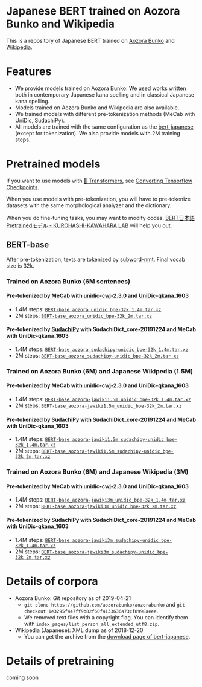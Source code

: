 # Japanese BERT trained on Aozora Bunko and Wikipedia

This is a repository of Japanese BERT trained on [Aozora Bunko](https://www.aozora.gr.jp/) and [Wikipedia](https://ja.wikipedia.org/).

# Features

* We provide models trained on Aozora Bunko. We used works written both in contemporary Japanese kana spelling and in classical Japanese kana spelling.
* Models trained on Aozora Bunko and Wikipedia are also available.
* We trained models with different pre-tokenization methods (MeCab with UniDic, SudachiPy).
* All models are trained with the same configuration as the [bert-japanese](https://github.com/yoheikikuta/bert-japanese) (except for tokenization). We also provide models with 2M training steps.

# Pretrained models

If you want to use models with [🤗 Transformers](https://github.com/huggingface/transformers), see [Converting Tensorflow Checkpoints](https://huggingface.co/transformers/converting_tensorflow_models.html).

When you use models with pre-tokenization, you will have to pre-tokenize datasets with the same morphological analyzer and the dictionary.

When you do fine-tuning tasks, you may want to modify codes. [BERT日本語Pretrainedモデル - KUROHASHI-KAWAHARA LAB](http://nlp.ist.i.kyoto-u.ac.jp/index.php?BERT%E6%97%A5%E6%9C%AC%E8%AA%9EPretrained%E3%83%A2%E3%83%87%E3%83%AB) will help you out.

## BERT-base

After pre-tokenization, texts are tokenized by [subword-nmt](https://github.com/rsennrich/subword-nmt). Final vocab size is 32k.

### Trained on Aozora Bunko (6M sentences)

#### Pre-tokenized by [MeCab](https://taku910.github.io/mecab/) with [unidic-cwj-2.3.0](https://unidic.ninjal.ac.jp/download#unidic_bccwj) and [UniDic-qkana_1603](https://unidic.ninjal.ac.jp/download_all#unidic_qkana)
* 1.4M steps: [`BERT-base_aozora_unidic_bpe-32k_1.4m.tar.xz`](https://drive.google.com/open?id=1Ew_2WpA60CUmLvEMaRPyTvVlss699u5c)
* 2M steps: [`BERT-base_aozora_unidic_bpe-32k_2m.tar.xz`](https://drive.google.com/open?id=1lvE4sSu6lbm9Ih8JjT_GR1F71LqwVrwj)

#### Pre-tokenized by [SudachiPy](https://github.com/WorksApplications/SudachiPy) with SudachiDict_core-20191224 and MeCab with UniDic-qkana_1603

* 1.4M steps: [`BERT-base_aozora_sudachipy-unidic_bpe-32k_1.4m.tar.xz`](https://drive.google.com/open?id=1MHbiF6k_5arRw_Bh9fPontmno4Pt7BCE)
* 2M steps: [`BERT-base_aozora_sudachipy-unidic_bpe-32k_2m.tar.xz`](https://drive.google.com/open?id=1WOPW4r5KpNi_EdMbO8A1Siws_5WkeyT-)

### Trained on Aozora Bunko (6M) and Japanese Wikipedia (1.5M)

#### Pre-tokenized by MeCab with unidic-cwj-2.3.0 and UniDic-qkana_1603

* 1.4M steps: [`BERT-base_aozora-jawiki1.5m_unidic_bpe-32k_1.4m.tar.xz`](https://drive.google.com/open?id=1feLRNIRm2R9h5rS4ibnWyTAScIDhyVhE)
* 2M steps: [`BERT-base_aozora-jawiki1.5m_unidic_bpe-32k_2m.tar.xz`](https://drive.google.com/open?id=1F1JSNZKMi1ofnbSCYQW06qI8cTlXVW1k)

#### Pre-tokenized by SudachiPy with SudachiDict_core-20191224 and MeCab with UniDic-qkana_1603

* 1.4M steps: [`BERT-base_aozora-jawiki1.5m_sudachipy-unidic_bpe-32k_1.4m.tar.xz`](https://drive.google.com/open?id=1wC1DAEV-kpFrxBUEcQq4sLiWFDwbn0LZ)
* 2M steps: [`BERT-base_aozora-jawiki1.5m_sudachipy-unidic_bpe-32k_2m.tar.xz`](https://drive.google.com/open?id=1UZeKEHyTXugCw2eIUZV2JX7Ax6gdfmqc)

### Trained on Aozora Bunko (6M) and Japanese Wikipedia (3M)

#### Pre-tokenized by MeCab with unidic-cwj-2.3.0 and UniDic-qkana_1603

* 1.4M steps: [`BERT-base_aozora-jawiki3m_unidic_bpe-32k_1.4m.tar.xz`](https://drive.google.com/open?id=1P3wJ48SYfXK6JnXlxz3BOk-kEHXPQqj1)
* 2M steps: [`BERT-base_aozora-jawiki3m_unidic_bpe-32k_2m.tar.xz`](https://drive.google.com/open?id=15QzuCIqlxn5ijNQM2toBzIp4njsKqaWT)

#### Pre-tokenized by SudachiPy with SudachiDict_core-20191224 and MeCab with UniDic-qkana_1603

* 1.4M steps: [`BERT-base_aozora-jawiki3m_sudachipy-unidic_bpe-32k_1.4m.tar.xz`](https://drive.google.com/open?id=1h19-o4fLmUFFDM5V8Tel1jcxCLX8yPgy)
* 2M steps: [`BERT-base_aozora-jawiki3m_sudachipy-unidic_bpe-32k_2m.tar.xz`](https://drive.google.com/open?id=1mv3UXOGWYztGlaYnAc0bm9RAlcv6g3i1)

# Details of corpora

* Aozora Bunko: Git repository as of 2019-04-21
    * `git clone https://github.com/aozorabunko/aozorabunko` and `git checkout 1e3295f447ff9b82f60f4133636a73cf8998aeee`.
    * We removed text files with a copyright flag. You can identify them with `index_pages/list_person_all_extended_utf8.zip`.
* Wikipedia (Japanese): XML dump as of 2018-12-20
    * You can get the archive from the [download page of bert-japanese](https://drive.google.com/drive/folders/1Zsm9DD40lrUVu6iAnIuTH2ODIkh-WM-O?usp=sharing).

# Details of pretraining

coming soon
